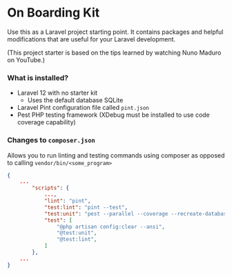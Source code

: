 # On Boarding Kit

Use this as a Laravel project starting point. It contains packages and helpful modifications that are useful for your Laravel development.

(This project starter is based on the tips learned by watching Nuno Maduro on YouTube.)

### What is installed?
* Laravel 12 with no starter kit
    * Uses the default database SQLite
* Laravel Pint configuration file called ```pint.json```
* Pest PHP testing framework (XDebug must be installed to use code coverage capability)

### Changes to ```composer.json``` 
Allows you to run linting and testing commands using composer as opposed to calling ```vendor/bin/<some_program>```
```json
{
    ...
        "scripts": {
            ...,
            "lint": "pint",
            "test:lint": "pint --test",
            "test:unit": "pest --parallel --coverage --recreate-databases",
            "test": [
                "@php artisan config:clear --ansi",
                "@test:unit",
                "@test:lint",
            ]
        },
    ...
}
```

